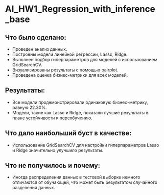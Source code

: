 # AI_HW1_Regression_with_inference_base

## Что было сделано:
- Проведен анализ данных.
- Построены модели линейной регрессии, Lasso, Ridge.
- Выполнен подбор гиперпараметров для моделей с использованием GridSearchCV.
- Визуализированы результаты с помощью pairplot.
- Проведена оценка бизнес-метрики для всех моделей.

## Результаты:
- Все модели продемонстрировали одинаковую бизнес-метрику, равную 22.30%.
- Модели, такие как Lasso и Ridge, показали лучшие результаты в плане устойчивости к переобучению.

## Что дало наибольший буст в качестве:
- Использование GridSearchCV для настройки гиперпараметров Lasso и Ridge значительно улучшило результаты.

## Что не получилось и почему:
- Иногда распределения данных в тестовой выборке немного отличаются от обучающей, что может быть результатом случайного разделения данных.
